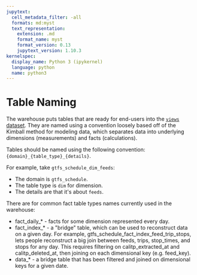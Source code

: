 ```yaml
---
jupytext:
  cell_metadata_filter: -all
  formats: md:myst
  text_representation:
    extension: .md
    format_name: myst
    format_version: 0.13
    jupytext_version: 1.10.3
kernelspec:
  display_name: Python 3 (ipykernel)
  language: python
  name: python3
---
```


# Table Naming
The warehouse puts tables that are ready for end-users into the [`views` dataset](/datasets/views/).
They are named using a convention loosely based off of the Kimball method for modeling data,
which separates data into underlying dimensions (measurements) and facts (calculations).

Tables should be named using the following convention: `{domain}_{table_type}_{details}`.

For example, take `gtfs_schedule_dim_feeds`:

* The domain is `gtfs_schedule`.
* The table type is `dim` for dimension.
* The details are that it's about `feeds`.

There are for common fact table types names currently used in the warehouse:

* fact_daily_* - facts for some dimension represented every day.
* fact_index_* - a "bridge" table, which can be used to reconstruct data on a given day.
  For example, gtfs_schedule_fact_index_feed_trip_stops, lets people reconstruct a big join
  between feeds, trips, stop_times, and stops for any day. This requires filtering on
  calitp_extracted_at and calitp_deleted_at, then joining on each dimensional key (e.g. feed_key).
* data_* - a bridge table that has been filtered and joined on dimensional keys for a given date.

